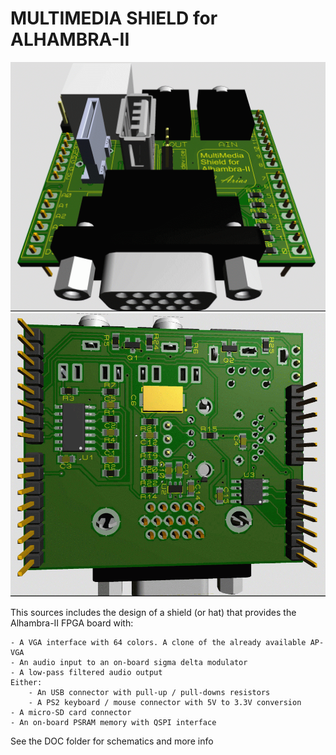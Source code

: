 # MULTIMEDIA SHIELD for ALHAMBRA-II

![](https://github.com/jesari-git/Alhambra2media/blob/main/DOC/3d3.png)
![](https://github.com/jesari-git/Alhambra2media/blob/main/DOC/3d2.png)

This sources includes the design of a shield (or hat) that provides the Alhambra-II FPGA board with:

    - A VGA interface with 64 colors. A clone of the already available AP-VGA
    - An audio input to an on-board sigma delta modulator
    - A low-pass filtered audio output
    Either:
        - An USB connector with pull-up / pull-downs resistors
        - A PS2 keyboard / mouse connector with 5V to 3.3V conversion
    - A micro-SD card connector
    - An on-board PSRAM memory with QSPI interface

See the DOC folder for schematics and more info

